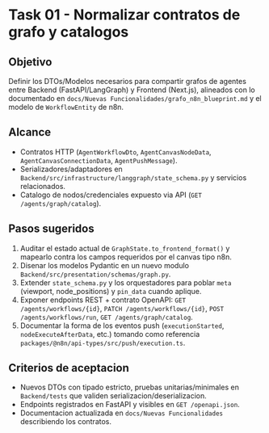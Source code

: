 # Task 01 - Normalizar contratos de grafo y catalogos

## Objetivo
Definir los DTOs/Modelos necesarios para compartir grafos de agentes entre Backend (FastAPI/LangGraph) y Frontend (Next.js), alineados con lo documentado en `docs/Nuevas Funcionalidades/grafo_n8n_blueprint.md` y el modelo de `WorkflowEntity` de n8n.

## Alcance
- Contratos HTTP (`AgentWorkflowDto`, `AgentCanvasNodeData`, `AgentCanvasConnectionData`, `AgentPushMessage`).
- Serializadores/adaptadores en `Backend/src/infrastructure/langgraph/state_schema.py` y servicios relacionados.
- Catalogo de nodos/credenciales expuesto via API (`GET /agents/graph/catalog`).

## Pasos sugeridos
1. Auditar el estado actual de `GraphState.to_frontend_format()` y mapearlo contra los campos requeridos por el canvas tipo n8n.
2. Disenar los modelos Pydantic en un nuevo modulo `Backend/src/presentation/schemas/graph.py`.
3. Extender `state_schema.py` y los orquestadores para poblar `meta` (viewport, node_positions) y `pin_data` cuando aplique.
4. Exponer endpoints REST + contrato OpenAPI: `GET /agents/workflows/{id}`, `PATCH /agents/workflows/{id}`, `POST /agents/workflows/run`, `GET /agents/graph/catalog`.
5. Documentar la forma de los eventos push (`executionStarted`, `nodeExecuteAfterData`, etc.) tomando como referencia `packages/@n8n/api-types/src/push/execution.ts`.

## Criterios de aceptacion
- Nuevos DTOs con tipado estricto, pruebas unitarias/minimales en `Backend/tests` que validen serializacion/deserializacion.
- Endpoints registrados en FastAPI y visibles en `GET /openapi.json`.
- Documentacion actualizada en `docs/Nuevas Funcionalidades` describiendo los contratos.

